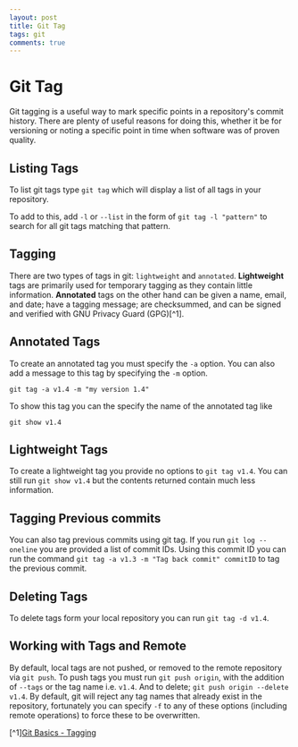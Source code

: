 ```yaml
---
layout: post
title: Git Tag
tags: git
comments: true
---
```


# Git Tag

Git tagging is a useful way to mark specific points in a repository's commit history. There are plenty of useful reasons for doing this, whether it be for versioning or noting a specific point in time when software was of proven quality.

## Listing Tags

To list git tags type `git tag` which will display a list of all tags in your repository.

To add to this, add `-l` or `--list` in the form of `git tag -l "pattern"` to search for all git tags matching that pattern.

## Tagging

There are two types of tags in git: `lightweight` and `annotated`. **Lightweight** tags are primarily used for temporary tagging as they contain little information. **Annotated** tags on the other hand can be given a name, email, and date; have a tagging message; are checksummed, and can be signed and verified with GNU Privacy Guard (GPG)[^1].  

## Annotated Tags

To create an annotated tag you must specify the `-a` option. You can also add a message to this tag by specifying the `-m` option.

`git tag -a v1.4 -m "my version 1.4"`

To show this tag you can the specify the name of the annotated tag like

`git show v1.4`

## Lightweight Tags

To create a lightweight tag you provide no options to `git tag v1.4`. You can still run `git show v1.4` but the contents returned contain much less information.

## Tagging Previous commits

You can also tag previous commits using git tag. If you run `git log --oneline` you are provided a list of commit IDs. Using this commit ID you can run the command `git tag -a v1.3 -m "Tag back commit" commitID` to tag the previous commit.

## Deleting Tags

To delete tags form your local repository you can run `git tag -d v1.4`.

## Working with Tags and Remote

By default, local tags are not pushed, or removed to the remote repository via `git push`. To push tags you must run `git push origin`, with the addition of `--tags` or the tag name i.e. `v1.4`. And to delete; `git push origin --delete v1.4`. By default, git will reject any tag names that already exist in the repository, fortunately you can specify `-f` to any of these options (including remote operations) to force these to be overwritten.

[^1][Git Basics - Tagging](https://git-scm.com/book/en/v2/Git-Basics-Tagging)



